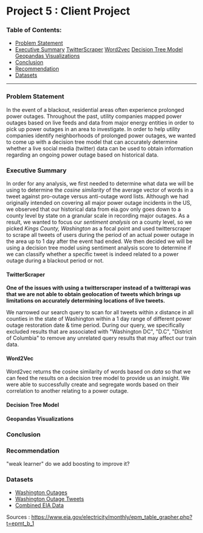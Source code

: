 # Project 5 : Client Project

### Table of Contents:
- [Problem Statement](#Problem-Statement)
- [Executive Summary](#Executive-Summary)
    [TwitterScraper](#TwitterScraper)
    [Word2vec](#Word2vec)
    [Decision Tree Model](#Decision-Tree-Model)
    [Geopandas Visualizations](#Geopandas-Visualizations)
- [Conclusion](#Conclusion)
- [Recommendation](#Recommendation)
- [Datasets](#Datasets)
---
### Problem Statement

In the event of a blackout, residential areas often experience prolonged power outages.  Throughout the past, utility companies mapped power outages based on live feeds and data from major energy entities in order to pick up power outages in an area to investigate.  In order to help utility companies identify neighborhoods of prolonged power outages, we wanted to come up with a decision tree model that can accurately determine whether a live social media (twitter) data can be used to obtain information regarding an ongoing power outage based on historical data.  


### Executive Summary

In order for any analysis, we first needed to determine what data we will be using to determine the *cosine similarity* of the average vector of words in a tweet against pro-outage versus anti-outage word lists.  Although we had originally intended on covering all major power outage incidents in the US, we observed that our historical data from eia.gov only goes down to a county level by state on a granular scale in recording major outages.  As a result, we wanted to focus our *sentiment analysis* on a county level, so we picked *Kings County, Washington* as a focal point and used twitterscraper to scrape all tweets of users during the period of an actual power outage in the area up to 1 day after the event had ended.  We then decided we will be using a decision tree model using sentiment analysis score to determine if we can classify whether a specific tweet is indeed related to a power outage during a blackout period or not.  

#### TwitterScraper

**One of the issues with using a twitterscraper instead of a twitterapi was that we are not able to obtain geolocation of tweets which brings up limitations on accurately determining locations of live tweets.**

We narrowed our search query to scan for all tweets within *x* distance in all counties in the state of Washington within a 1 day range of different power outage restoration date & time period.  During our query, we specifically excluded results that are associated with "Washington DC", "D.C", "District of Columbia" to remove any unrelated query results that may affect our train data. 

#### Word2Vec

Word2vec returns the cosine similarity of words based on *data* so that we can feed the results on a decision tree model to provide us an insight.  We were able to successfully create and segregate words based on their correlation to another relating to a power outage.

#### Decision Tree Model

#### Geopandas Visualizations


### Conclusion


### Recommendation

"weak learner" do we add boosting to improve it?

### Datasets

- [Washington Outages](./dataset/washington_outages.csv)
- [Washington Outage Tweets](./dataset/washington_outage_tweets.csv)
- [Combined EIA Data](./dataset/combined_data.csv)

Sources : https://www.eia.gov/electricity/monthly/epm_table_grapher.php?t=epmt_b_1




